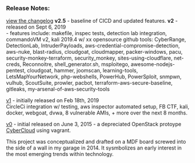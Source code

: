 ### Release Notes:
 <!--todo: automate-->
[view the changelog](changelog.md)
<b>v2.5</b> - baseline of CICD and updated features.
<b>v2</b> - released on Sept 6, 2019 
    <br/>- features include: makefile, inspec tests, detection lab integration, commandoVM v2, 
     kali 2019.4 w/ xx opensource github tools: CyberRange, DetectionLab, IntruderPayloads, 
     aws-credential-compromise-detection, aws-nuke, blast-radius, cloudgoat, cloudmapper, packer-windows, 
     pacu, security-monkey-terraform, security_monkey, sites-using-cloudflare, 
     net-creds, Reconnoitre, shell_generator.sh, msploitego, awesome-nodejs-pentest, 
     cloudgoat, hammer, joomscan, learning-tools, LetsMapYourNetwork, 
     php-webshells, PowerHub, PowerSploit, snmpwn, vulhub, ScoutSuite, prowler, 
     pacbot, terraform-aws-secure-baseline, gitleaks, my-arsenal-of-aws-security-tools   

            
[v1](https://github.com/secdevops-cuse/CyberRange/pull/3/files) - initially released on Feb 18th, 2019  
    CircleCi integration w/ testing, aws inspector automated setup, FB CTF, kali, docker,
    webgoat, dvwa, 8 vulnerable AMIs, + more over the next 8 months.

[v0](https://github.com/cappetta/CyberCloud/commit/3c35a92d1a2192f3ea24db178eb9f940a8cf1a56) - initial released on June 3, 2015 - 
a depreciated OpenStack protoype [CyberCloud](https://github.com/cappetta/CyberCloud) using vagrant.


This project was conceptualized and drafted on a MDF board screwed into the side of a wall in my garage in 2014. 
It sysmbolizes an early interest in the most emerging trends within technology.  

